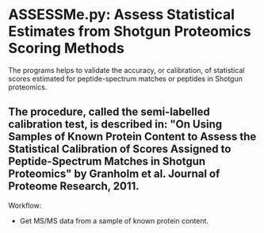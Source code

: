 ASSESSMe.py: Assess Statistical Estimates from Shotgun Proteomics Scoring Methods
===============================================
The programs helps to validate the accuracy, or calibration, of statistical scores estimated
for peptide-spectrum matches or peptides in Shotgun proteomics. 

The procedure, called the semi-labelled calibration test, is described in: 
"On Using Samples of Known Protein Content to Assess the
Statistical Calibration of Scores Assigned to Peptide-Spectrum Matches in Shotgun Proteomics"
by Granholm et al. Journal of Proteome Research, 2011.
-----------------------------------------------
Workflow:
- Get MS/MS data from a sample of known protein content.
